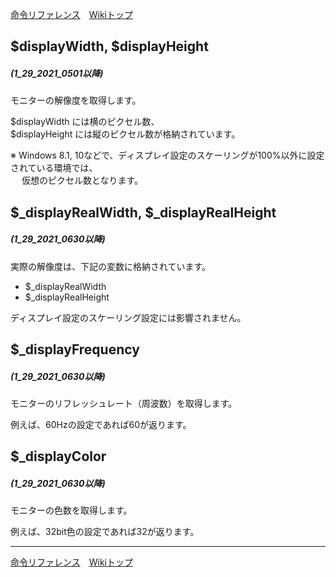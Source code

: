 
[命令リファレンス](./reference)&emsp;[Wikiトップ](./)

<title>命令リファレンス - $displayWidth, $displayHeight</title>

## $displayWidth, $displayHeight
##### (1_29_2021_0501以降)

モニターの解像度を取得します。

$displayWidth には横のピクセル数、  
$displayHeight には縦のピクセル数が格納されています。  

※ Windows 8.1, 10などで、ディスプレイ設定のスケーリングが100%以外に設定されている環境では、  
&emsp; 仮想のピクセル数となります。

## $_displayRealWidth, $_displayRealHeight
##### (1_29_2021_0630以降)

実際の解像度は、下記の変数に格納されています。

- $_displayRealWidth  
- $_displayRealHeight

ディスプレイ設定のスケーリング設定には影響されません。

## $_displayFrequency
##### (1_29_2021_0630以降)

モニターのリフレッシュレート（周波数）を取得します。

例えば、60Hzの設定であれば60が返ります。

## $_displayColor
##### (1_29_2021_0630以降)

モニターの色数を取得します。

例えば、32bit色の設定であれば32が返ります。

***

[命令リファレンス](./reference)&emsp;[Wikiトップ](./)

